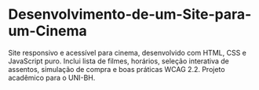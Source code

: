 # Desenvolvimento-de-um-Site-para-um-Cinema
Site responsivo e acessível para cinema, desenvolvido com HTML, CSS e JavaScript puro. Inclui lista de filmes, horários, seleção interativa de assentos, simulação de compra e boas práticas WCAG 2.2. Projeto acadêmico para o UNI-BH.
